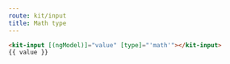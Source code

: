 ```yaml
---
route: kit/input
title: Math type
---
```


```html
<kit-input [(ngModel)]="value" [type]="'math'"></kit-input>
{{ value }}
```
